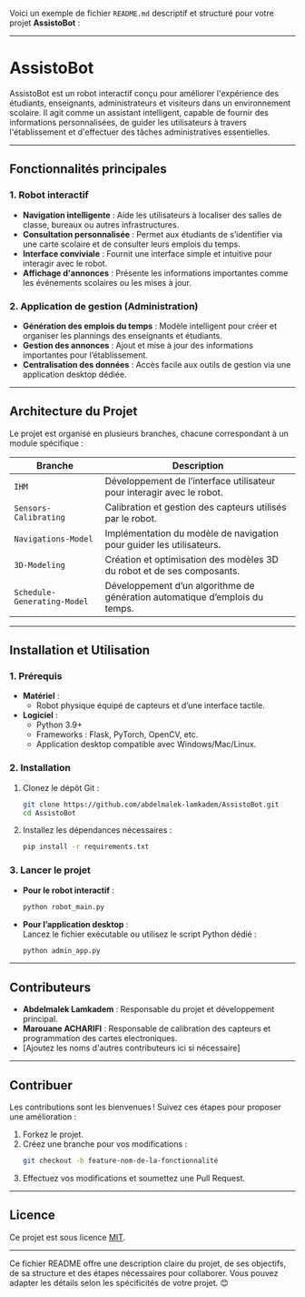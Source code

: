 Voici un exemple de fichier `README.md` descriptif et structuré pour votre projet **AssistoBot** :

---

# **AssistoBot**  

AssistoBot est un robot interactif conçu pour améliorer l'expérience des étudiants, enseignants, administrateurs et visiteurs dans un environnement scolaire. Il agit comme un assistant intelligent, capable de fournir des informations personnalisées, de guider les utilisateurs à travers l'établissement et d'effectuer des tâches administratives essentielles.  

---

## **Fonctionnalités principales**

### **1. Robot interactif**  
- **Navigation intelligente** : Aide les utilisateurs à localiser des salles de classe, bureaux ou autres infrastructures.  
- **Consultation personnalisée** : Permet aux étudiants de s’identifier via une carte scolaire et de consulter leurs emplois du temps.  
- **Interface conviviale** : Fournit une interface simple et intuitive pour interagir avec le robot.  
- **Affichage d'annonces** : Présente les informations importantes comme les événements scolaires ou les mises à jour.  

### **2. Application de gestion (Administration)**  
- **Génération des emplois du temps** : Modèle intelligent pour créer et organiser les plannings des enseignants et étudiants.  
- **Gestion des annonces** : Ajout et mise à jour des informations importantes pour l’établissement.  
- **Centralisation des données** : Accès facile aux outils de gestion via une application desktop dédiée.  

---

## **Architecture du Projet**  

Le projet est organisé en plusieurs branches, chacune correspondant à un module spécifique :

| **Branche**                    | **Description**                                                                 |
|--------------------------------|---------------------------------------------------------------------------------|
| `IHM`                          | Développement de l’interface utilisateur pour interagir avec le robot.          |
| `Sensors-Calibrating`          | Calibration et gestion des capteurs utilisés par le robot.                      |
| `Navigations-Model`            | Implémentation du modèle de navigation pour guider les utilisateurs.            |
| `3D-Modeling`                  | Création et optimisation des modèles 3D du robot et de ses composants.          |
| `Schedule-Generating-Model`    | Développement d’un algorithme de génération automatique d’emplois du temps.     |

---

## **Installation et Utilisation**

### **1. Prérequis**  
- **Matériel** :  
  - Robot physique équipé de capteurs et d’une interface tactile.  
- **Logiciel** :  
  - Python 3.9+  
  - Frameworks : Flask, PyTorch, OpenCV, etc.  
  - Application desktop compatible avec Windows/Mac/Linux.  

### **2. Installation**  
1. Clonez le dépôt Git :  
   ```bash
   git clone https://github.com/abdelmalek-lamkadem/AssistoBot.git
   cd AssistoBot
   ```
2. Installez les dépendances nécessaires :  
   ```bash
   pip install -r requirements.txt
   ```

### **3. Lancer le projet**  
- **Pour le robot interactif** :  
  ```bash
  python robot_main.py
  ```
- **Pour l’application desktop** :  
  Lancez le fichier exécutable ou utilisez le script Python dédié :
  ```bash
  python admin_app.py
  ```

---

## **Contributeurs**  
- **Abdelmalek Lamkadem** : Responsable du projet et développement principal.
- **Marouane ACHARIFI** : Responsable de calibration des capteurs et programmation des cartes electroniques. 
- [Ajoutez les noms d'autres contributeurs ici si nécessaire]

---

## **Contribuer**  

Les contributions sont les bienvenues ! Suivez ces étapes pour proposer une amélioration :  
1. Forkez le projet.  
2. Créez une branche pour vos modifications :  
   ```bash
   git checkout -b feature-nom-de-la-fonctionnalité
   ```
3. Effectuez vos modifications et soumettez une Pull Request.  

---

## **Licence**  
Ce projet est sous licence [MIT](LICENSE).

---

Ce fichier README offre une description claire du projet, de ses objectifs, de sa structure et des étapes nécessaires pour collaborer. Vous pouvez adapter les détails selon les spécificités de votre projet. 😊
